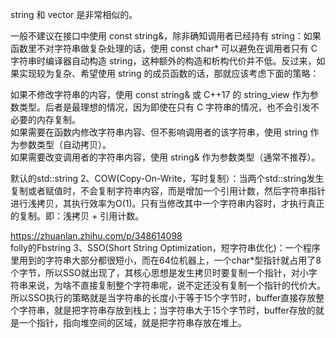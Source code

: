 string 和 vector 是非常相似的。  

一般不建议在接口中使用 const string&，除非确知调用者已经持有 string：如果函数里不对字符串做复杂处理的话，使用 const char* 可以避免在调用者只有 C 字符串时编译器自动构造 string，这种额外的构造和析构代价并不低。反过来，如果实现较为复杂、希望使用 string 的成员函数的话，那就应该考虑下面的策略：  

如果不修改字符串的内容，使用 const string& 或 C++17 的 string_view 作为参数类型。后者是最理想的情况，因为即使在只有 C 字符串的情况，也不会引发不必要的内存复制。  
如果需要在函数内修改字符串内容、但不影响调用者的该字符串，使用 string 作为参数类型（自动拷贝）。  
如果需要改变调用者的字符串内容，使用 string& 作为参数类型（通常不推荐）。  

默认的std::string
2、COW(Copy-On-Write，写时复制）：当两个std::string发生复制或者赋值时，不会复制字符串内容，而是增加一个引用计数，然后字符串指针进行浅拷贝，其执行效率为O(1)。只有当修改其中一个字符串内容时，才执行真正的复制。即：浅拷贝 + 引用计数。  


https://zhuanlan.zhihu.com/p/348614098  
folly的Fbstring 
3、SSO(Short String Optimization，短字符串优化)：一个程序里用到的字符串大部分都很短小，而在64位机器上，一个char*型指针就占用了8个字节，所以SSO就出现了，其核心思想是发生拷贝时要复制一个指针，对小字符串来说，为啥不直接复制整个字符串呢，说不定还没有复制一个指针的代价大。所以SSO执行的策略就是当字符串的长度小于等于15个字节时，buffer直接存放整个字符串，就是把字符串存放到栈上；当字符串大于15个字节时，buffer存放的就是一个指针，指向堆空间的区域，就是把字符串存放在堆上。
